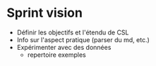 # Sprint vision



  - Définir les objectifs et l'étendu de CSL
  - Info sur l'aspect pratique (parser du md, etc.)
  - Expérimenter avec des données
    - repertoire exemples
